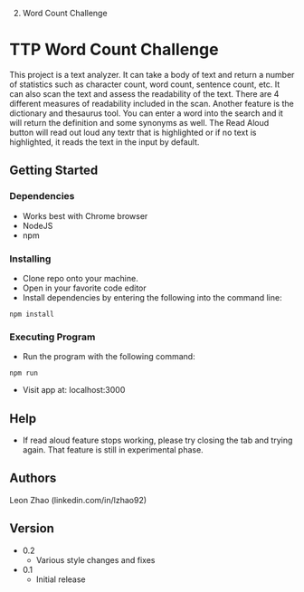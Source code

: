 2. Word Count Challenge
# TTP Word Count Challenge

This project is a text analyzer. It can take a body of text and return a number of statistics such as character count, word count, sentence count, etc. It can also scan the text and assess the readability of the text. There are 4 different measures of readability included in the scan. Another feature is the dictionary and thesaurus tool. You can enter a word into the search and it will return the definition and some synonyms as well. The Read Aloud button will read out loud any textr that is highlighted or if no text is highlighted, it reads the text in the input by default.

## Getting Started

### Dependencies

* Works best with Chrome browser
* NodeJS
* npm

### Installing

* Clone repo onto your machine.
* Open in your favorite code editor
* Install dependencies by entering the following into the command line:
```
npm install
```

### Executing Program

* Run the program with the following command:
```
npm run
```
* Visit app at: localhost:3000

## Help

* If read aloud feature stops working, please try closing the tab and trying again. That feature is still in experimental phase.

## Authors

Leon Zhao
(linkedin.com/in/lzhao92)

## Version

* 0.2
    * Various style changes and fixes
* 0.1 
    * Initial release
